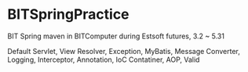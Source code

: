# BITSpringPractice
BIT Spring maven in BITComputer during Estsoft futures, 3.2 ~ 5.31

Default Servlet, View Resolver, Exception,
MyBatis,
Message Converter,
Logging,
Interceptor, Annotation,
IoC Contatiner,
AOP,
Valid

